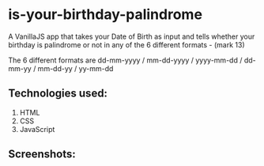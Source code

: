 # is-your-birthday-palindrome
A VanillaJS app that takes your Date of Birth as input and tells whether your birthday is palindrome or not in any of the 6 different formats - (mark 13)

The 6 different formats are dd-mm-yyyy / mm-dd-yyyy / yyyy-mm-dd / dd-mm-yy / mm-dd-yy / yy-mm-dd

## Technologies used:

1. HTML
1. CSS
1. JavaScript

## Screenshots:
